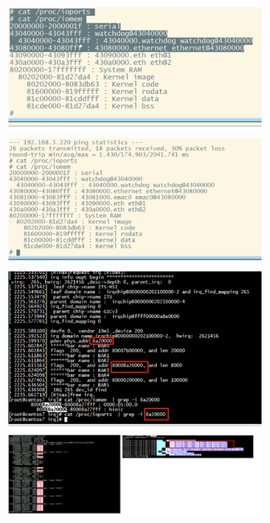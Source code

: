 
![image](https://github.com/magnate3/linux-riscv-dev/blob/main/exercises/io-ports/port1.png)


![image](https://github.com/magnate3/linux-riscv-dev/blob/main/exercises/io-ports/port2.png)


![image](https://github.com/magnate3/linux-riscv-dev/blob/main/exercises/irq/share/msi/iomem.jpg)


![image](https://github.com/magnate3/linux-riscv-dev/blob/main/exercises/io-ports/iomem.png)